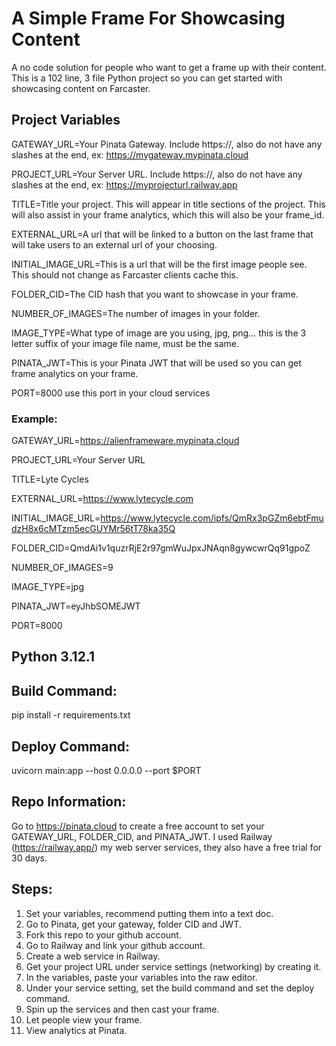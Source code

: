 # A Simple Frame For Showcasing Content

A no code solution for people who want to get a frame up with their content. This is a 102 line, 3 file Python project so you can get started with showcasing content on Farcaster.

## Project Variables
GATEWAY_URL=Your Pinata Gateway. Include https://, also do not have any slashes at the end, ex: https://mygateway.mypinata.cloud

PROJECT_URL=Your Server URL. Include https://, also do not have any slashes at the end, ex: https://myprojecturl.railway.app

TITLE=Title your project. This will appear in title sections of the project. This will also assist in your frame analytics, which this will also be your frame_id.

EXTERNAL_URL=A url that will be linked to a button on the last frame that will take users to an external url of your choosing.

INITIAL_IMAGE_URL=This is a url that will be the first image people see. This should not change as Farcaster clients cache this.

FOLDER_CID=The CID hash that you want to showcase in your frame.

NUMBER_OF_IMAGES=The number of images in your folder.

IMAGE_TYPE=What type of image are you using, jpg, png... this is the 3 letter suffix of your image file name, must be the same.

PINATA_JWT=This is your Pinata JWT that will be used so you can get frame analytics on your frame.

PORT=8000 use this port in your cloud services

### Example:

GATEWAY_URL=https://alienframeware.mypinata.cloud

PROJECT_URL=Your Server URL

TITLE=Lyte Cycles

EXTERNAL_URL=https://www.lytecycle.com

INITIAL_IMAGE_URL=https://www.lytecycle.com/ipfs/QmRx3pGZm6ebtFmudzH8x6cMTzm5ecGUYMr56tT78ka35Q

FOLDER_CID=QmdAi1v1quzrRjE2r97gmWuJpxJNAqn8gywcwrQq91gpoZ

NUMBER_OF_IMAGES=9

IMAGE_TYPE=jpg

PINATA_JWT=eyJhbSOMEJWT

PORT=8000

## Python 3.12.1

## Build Command:
pip install -r requirements.txt

## Deploy Command:
uvicorn main:app --host 0.0.0.0 --port $PORT

## Repo Information:
Go to https://pinata.cloud to create a free account to set your GATEWAY_URL, FOLDER_CID, and PINATA_JWT.
I used Railway (https://railway.app/) my web server services, they also have a free trial for 30 days.

## Steps:
1. Set your variables, recommend putting them into a text doc.
2. Go to Pinata, get your gateway, folder CID and JWT.
3. Fork this repo to your github account.
4. Go to Railway and link your github account.
5. Create a web service in Railway.
6. Get your project URL under service settings (networking) by creating it.
7. In the variables, paste your variables into the raw editor.
8. Under your service setting, set the build command and set the deploy command.
9. Spin up the services and then cast your frame.
10. Let people view your frame.
11. View analytics at Pinata.
